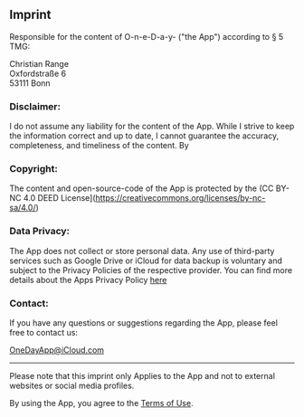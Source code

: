 ## Imprint

Responsible for the content of O-n-e-D-a-y- ("the App") according to § 5 TMG:

Christian Range  
Oxfordstraße 6  
53111 Bonn  

### Disclaimer:
I do not assume any liability for the content of the App. While I strive to keep the information correct and up to date, I cannot guarantee the accuracy, completeness, and timeliness of the content. By

### Copyright:
The content and open-source-code of the App is protected by the (CC BY-NC 4.0 DEED License](https://creativecommons.org/licenses/by-nc-sa/4.0/)

### Data Privacy:
The App does not collect or store personal data. Any use of third-party services such as Google Drive or iCloud for data backup is voluntary and subject to the Privacy Policies of the respective provider.
You can find more details about the Apps Privacy Policy [here](https://github.com/Chris20008/O-n-e-D-a-y-/blob/master/PRIVACY%20POLICY.md#privacy-policy)

### Contact:
If you have any questions or suggestions regarding the App, please feel free to contact us: 

[OneDayApp@iCloud.com](mailto:OneDayApp@iCloud.com)

---

Please note that this imprint only Applies to the App and not to external websites or social media profiles.  

By using the App, you agree to the [Terms of Use](https://github.com/Chris20008/O-n-e-D-a-y-/blob/master/TERMS%20OF%20USE.md#terms-of-use).
